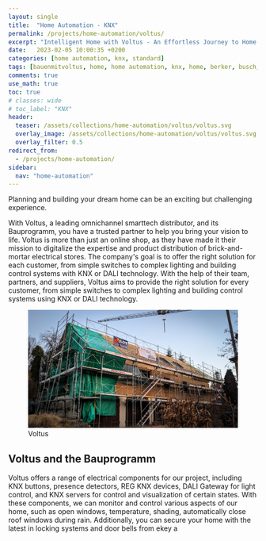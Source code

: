 ```yaml
---
layout: single
title:  "Home Automation - KNX"
permalink: /projects/home-automation/voltus/
excerpt: "Intelligent Home with Voltus - An Effortless Journey to Home Automation"
date:   2023-02-05 10:00:35 +0200
categories: [home automation, knx, standard]
tags: [bauenmitvoltus, home, home automation, knx, home, berker, busch, jaeger, jäger, taster, switch, light, blinds, heating, control, weather, station, monitor, bus, system]
comments: true
use_math: true
toc: true
# classes: wide
# toc_label: "KNX"
header:
  teaser: /assets/collections/home-automation/voltus/voltus.svg
  overlay_image: /assets/collections/home-automation/voltus/voltus.svg
  overlay_filter: 0.5
redirect_from:
  - /projects/home-automation/
sidebar:
  nav: "home-automation"
---
```


Planning and building your dream home can be an exciting but challenging experience.

With Voltus, a leading omnichannel smarttech distributor, and its Bauprogramm, you have a trusted partner to help you bring your vision to life. 
Voltus is more than just an online shop, as they have made it their mission to digitalize the expertise and product distribution of brick-and-mortar electrical stores.
The company's goal is to offer the right solution for each customer, from simple switches to complex lighting and building control systems with KNX or DALI technology.
With the help of their team, partners, and suppliers, Voltus aims to provide the right solution for every customer, from simple switches to complex lighting and building control systems using KNX or DALI technology.

<figure >
    <a href="/assets/collections/home-automation/voltus/voltus-2.jpg"><img src="/assets/collections/home-automation/voltus/voltus-2.jpg"></a>
    <figcaption>Voltus</figcaption>
</figure>

## Voltus and the Bauprogramm

Voltus offers a range of electrical components for our project, including KNX buttons, presence detectors, REG KNX devices, DALI Gateway for light control,
and KNX servers for control and visualization of certain states. With these components, we can monitor and control various aspects of our home,
such as open windows, temperature, shading, automatically close roof windows during rain.
Additionally, you can secure your home with the latest in locking systems and door bells from ekey a
